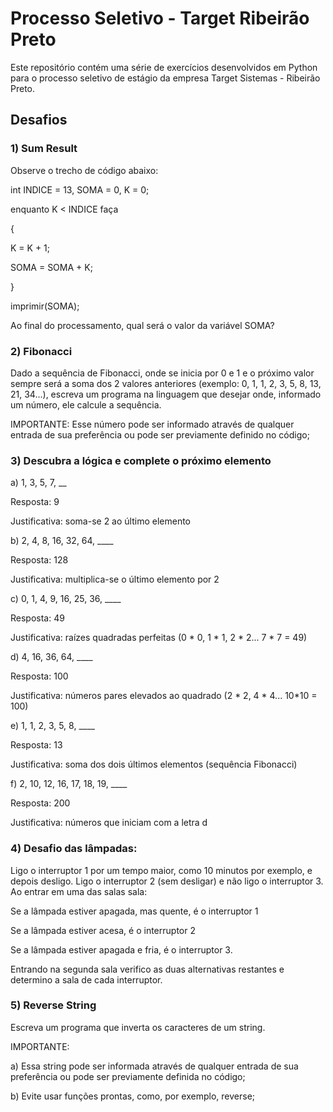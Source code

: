 # Processo Seletivo - Target Ribeirão Preto
Este repositório contém uma série de exercícios desenvolvidos em Python para o processo seletivo de estágio da empresa Target Sistemas - Ribeirão Preto.

## Desafios

  ### 1) Sum Result
  Observe o trecho de código abaixo:
  
  int INDICE = 13, SOMA = 0, K = 0;
  
  enquanto K < INDICE faça
  
  {
  
  K = K + 1;
  
  SOMA = SOMA + K;
  
  }
  
  imprimir(SOMA);
  
  Ao final do processamento, qual será o valor da variável SOMA?

### 2) Fibonacci
Dado a sequência de Fibonacci, onde se inicia por 0 e 1 e o próximo valor sempre será a soma dos 2 valores anteriores (exemplo: 0, 1, 1, 2, 3, 5, 8, 13, 21, 34...), escreva um programa na linguagem que desejar onde, informado um número, ele calcule a sequência.

  IMPORTANTE:
  Esse número pode ser informado através de qualquer entrada de sua preferência ou pode ser previamente definido no código;

### 3) Descubra a lógica e complete o próximo elemento
a) 1, 3, 5, 7, __

Resposta: 9

Justificativa: soma-se 2 ao último elemento

b) 2, 4, 8, 16, 32, 64, ____

Resposta: 128

Justificativa: multiplica-se o último elemento por 2 

c) 0, 1, 4, 9, 16, 25, 36, ____

Resposta: 49

Justificativa: raízes quadradas perfeitas (0 * 0, 1 * 1, 2 * 2... 7 * 7 = 49)

d) 4, 16, 36, 64, ____

Resposta: 100

Justificativa: números pares elevados ao quadrado (2 * 2, 4 * 4... 10*10 = 100)

e) 1, 1, 2, 3, 5, 8, ____

Resposta: 13

Justificativa: soma dos dois últimos elementos (sequência Fibonacci)

f) 2, 10, 12, 16, 17, 18, 19, ____

Resposta: 200

Justificativa: números que iniciam com a letra d

### 4) Desafio das lâmpadas:
Ligo o interruptor 1 por um tempo maior, como 10 minutos por exemplo, e depois desligo. Ligo o interruptor 2 (sem desligar) e não ligo o interruptor 3. Ao entrar em uma das salas sala:

Se a lâmpada estiver apagada, mas quente, é o interruptor 1

Se a lâmpada estiver acesa, é o interruptor 2

Se a lâmpada estiver apagada e fria, é o interruptor 3.

Entrando na segunda sala verifico as duas alternativas restantes e determino a sala de cada interruptor.


 ### 5) Reverse String
 Escreva um programa que inverta os caracteres de um string.

  IMPORTANTE:
  
  a) Essa string pode ser informada através de qualquer entrada de sua preferência ou pode ser previamente definida no código;
  
  b) Evite usar funções prontas, como, por exemplo, reverse;
